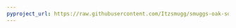 ```yaml
---
pyproject_url: https://raw.githubusercontent.com/Itzsmugg/smuggs-oak-sdk-mods/master/anoint_trimmer/pyproject.toml
---
```

